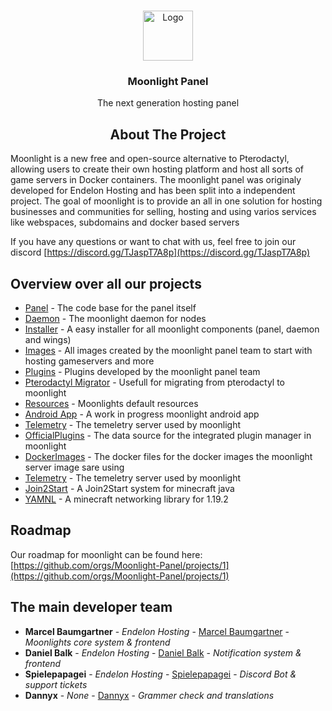 <br/>
<center>
<p align="center">
  <a href="https://github.com/Moonlight-Panel/Moonlight">
    <img src="https://raw.githubusercontent.com/Moonlight-Panel/Resources/main/public/images/logo.svg" alt="Logo" width="80" height="80">
  </a>

  <h3 align="center">Moonlight Panel</h3>

  <p align="center">
    The next generation hosting panel
  </p>
</p>

## About The Project
</center>

Moonlight is a new free and open-source alternative to Pterodactyl,
allowing users to create their own hosting platform and host all sorts of game servers in Docker containers.
The moonlight panel was originaly developed for Endelon Hosting and has been split into a independent project.
The goal of moonlight is to provide an all in one solution for hosting businesses and communities for selling, hosting and
using varios services like webspaces, subdomains and docker based servers

If you have any questions or want to chat with us, feel free to join our discord
[https://discord.gg/TJaspT7A8p](https://discord.gg/TJaspT7A8p)

## Overview over all our projects

* [Panel](https://github.com/Moonlight-Panel/Moonlight) - The code base for the panel itself
* [Daemon](https://github.com/Moonlight-Panel/MoonlightDaemon) - The moonlight daemon for nodes
* [Installer](https://github.com/Moonlight-Panel/Installer) - A easy installer for all moonlight components (panel, daemon and wings)
* [Images](https://github.com/Moonlight-Panel/Images) - All images created by the moonlight panel team to start with hosting gameservers and more
* [Plugins](https://github.com/Moonlight-Panel/Moonlight.Plugins) - Plugins developed by the moonlight panel team
* [Pterodactyl Migrator](https://github.com/Moonlight-Panel/PterodactylMigrator) - Usefull for migrating from pterodactyl to moonlight
* [Resources](https://github.com/Moonlight-Panel/Resources) - Moonlights default resources
* [Android App](https://github.com/Moonlight-Panel/MoonlightApp) - A work in progress moonlight android app
* [Telemetry](https://github.com/Moonlight-Panel/MoonlightTelemetry) - The temeletry server used by moonlight
* [OfficialPlugins](https://github.com/Moonlight-Panel/OfficialPlugins) - The data source for the integrated plugin manager in moonlight
* [DockerImages](https://github.com/Moonlight-Panel/DockerImages) - The docker files for the docker images the moonlight server image sare using
* [Telemetry](https://github.com/Moonlight-Panel/MoonlightTelemetry) - The temeletry server used by moonlight
* [Join2Start](https://github.com/Moonlight-Panel/Join2Start) - A Join2Start system for minecraft java
* [YAMNL](https://github.com/Moonlight-Panel/YAMNL) - A minecraft networking library for 1.19.2

## Roadmap

Our roadmap for moonlight can be found here:
[https://github.com/orgs/Moonlight-Panel/projects/1](https://github.com/orgs/Moonlight-Panel/projects/1)

## The main developer team

* **Marcel Baumgartner** - *Endelon Hosting* - [Marcel Baumgartner](https://github.com/Marcel-Baumgartner) - *Moonlights core system & frontend*
* **Daniel Balk** - *Endelon Hosting* - [Daniel Balk](https://github.com/Daniel-Balk) - *Notification system & frontend*
* **Spielepapagei** - *Endelon Hosting* - [Spielepapagei](https://github.com/Spielepapagei) - *Discord Bot & support tickets*
* **Dannyx** - *None* - [Dannyx](https://github.com/Dannyx1604) - *Grammer check and translations*

